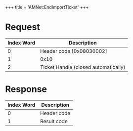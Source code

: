 +++
title = 'AMNet:EndImportTicket'
+++

# Request

| Index Word | Description                          |
|------------|--------------------------------------|
| 0          | Header code \[0x08030002\]           |
| 1          | 0x10                                 |
| 2          | Ticket Handle (closed automatically) |

# Response

| Index Word | Description |
|------------|-------------|
| 0          | Header code |
| 1          | Result code |